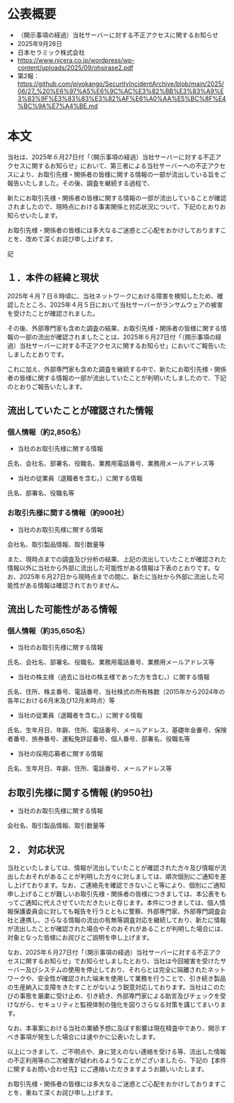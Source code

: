 # 公表概要
- （開示事項の経過）当社サーバーに対する不正アクセスに関するお知らせ 
- 2025年9月26日
- 日本セラミック株式会社
- https://www.nicera.co.jp/wordpress/wp-content/uploads/2025/09/ohsirase2.pdf
- 第2報：https://github.com/piyokango/SecurityIncidentArchive/blob/main/2025/06/27_%20%E6%97%A5%E6%9C%AC%E3%82%BB%E3%83%A9%E3%83%9F%E3%83%83%E3%82%AF%E6%A0%AA%E5%BC%8F%E4%BC%9A%E7%A4%BE.md

# 本文
当社は、2025年６月27日付「（開示事項の経過）当社サーバーに対する不正アクセスに関するお知らせ」において、第三者による当社サーバーへの不正アクセスにより、お取引先様・関係者の皆様に関する情報の一部が流出している旨をご報告いたしました。その後、調査を継続する過程で、

新たにお取引先様・関係者の皆様に関する情報の一部が流出していることが確認されましたので、現時点における事実関係と対応状況について、下記のとおりお知らせいたします。

お取引先様・関係者の皆様には多大なるご迷惑とご心配をおかけしておりますことを、改めて深くお詫び申し上げます。

記

## １．本件の経緯と現状
2025年４月７日８時頃に、当社ネットワークにおける障害を検知したため、確認したところ、2025年４月５日において当社サーバーがランサムウェアの被害を受けたことが確認されました。

その後、外部専門家も含めた調査の結果、お取引先様・関係者の皆様に関する情報の一部の流出が確認されましたことは、2025年６月27日付「（開示事項の経過）当社サーバーに対する不正アクセスに関するお知らせ」においてご報告いたしましたとおりです。

これに加え、外部専門家も含めた調査を継続する中で、新たにお取引先様・関係者の皆様に関する情報の一部が流出していたことが判明いたしましたので、下記のとおりご報告いたします。

## 流出していたことが確認された情報
### 個人情報（約2,850名）
- 当社のお取引先様に関する情報

氏名、会社名、部署名、役職名、業務用電話番号、業務用メールアドレス等

- 当社の従業員（退職者を含む。）に関する情報

氏名、部署名、役職名等

### お取引先様に関する情報（約900社）
- 当社のお取引先様に関する情報

会社名、取引製品情報、取引数量等

また、現時点までの調査及び分析の結果、上記の流出していたことが確認された情報以外に当社から外部に流出した可能性がある情報は下表のとおりです。なお、2025年６月27日から現時点までの間に、新たに当社から外部に流出した可能性がある情報は確認されておりません。

##  流出した可能性がある情報
### 個人情報（約35,650名）
- 当社のお取引先様に関する情報

氏名、会社名、部署名、役職名、業務用電話番号、業務用メールアドレス等

- 当社の株主様（過去に当社の株主様であった方を含む。）に関する情報

氏名、住所、株主番号、電話番号、当社株式の所有株数（2015年から2024年の各年における6月末及び12月末時点）等

- 当社の従業員（退職者を含む。）に関する情報

氏名、生年月日、年齢、住所、電話番号、メールアドレス、基礎年金番号、保険者番号、旅券番号、運転免許証番号、個人番号、部署名、役職名等

- 当社の採用応募者に関する情報

氏名、生年月日、年齢、住所、電話番号、メールアドレス等

## お取引先様に関する情報 (約950社)
- 当社のお取引先様に関する情報

会社名、取引製品情報、取引数量等

## ２． 対応状況
当社といたしましては、情報が流出していたことが確認された方々及び情報が流出したおそれがあることが判明した方々に対しましては、順次個別にご通知を差し上げております。なお、ご連絡先を確認できないこと等により、個別にご通知申し上げることが難しいお取引先様・関係者の皆様につきましては、本公表をもってご通知に代えさせていただきたいと存じます。本件につきましては、個人情報保護委員会に対しても報告を行うとともに警察、外部専門家、外部専門調査会社と連携し、さらなる情報の流出の有無等調査対応を継続しており、新たに情報が流出したことが確認された場合やそのおそれがあることが判明した場合には、対象となった皆様にお詫びとご説明を申し上げます。

なお、2025年６月27日付「（開示事項の経過）当社サーバーに対する不正アクセスに関するお知らせ」でお知らせしましたとおり、当社は今回被害を受けたサーバー及びシステムの使用を停止しており、それらとは完全に隔離されたネットワークや、安全性が確認された端末を使用して業務を行うことで、引き続き製品の生産納入に支障をきたすことがないよう鋭意対応しております。当社はこのたびの事態を厳粛に受け止め、引き続き、外部専門家による助言及びチェックを受けながら、セキュリティと監視体制の強化を図りさらなる対策を講じてまいります。

なお、本事案における当社の業績予想に及ぼす影響は現在精査中であり、開示すべき事項が発生した場合には速やかに公表いたします。

以上につきまして、ご不明点や、身に覚えのない連絡を受ける等、流出した情報の不正利用等の二次被害が疑われるようなことがございましたら、下記の【本件に関するお問い合わせ先】にご連絡いただきますようお願いいたします。

お取引先様・関係者の皆様には多大なるご迷惑とご心配をおかけしておりますことを、重ねて深くお詫び申し上げます。
